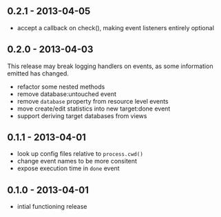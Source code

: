 ## 0.2.1 - 2013-04-05

* accept a callback on check(), making event listeners entirely optional

## 0.2.0 - 2013-04-03

This release may break logging handlers on events, as some information emitted has changed.

* refactor some nested methods
* remove database:untouched event
* remove `database` property from resource level events
* move create/edit statistics into new target:done event
* support deriving target databases from views

## 0.1.1 - 2013-04-01

* look up config files relative to `process.cwd()`
* change event names to be more consitent
* expose execution time in `done` event

## 0.1.0 - 2013-04-01

* intial functioning release
